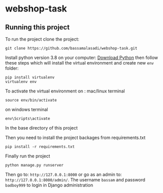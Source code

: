 # webshop-task

## Running this project
To run the project clone the project:
```
git clone https://github.com/bassamalasadi/webshop-task.git
```
Install python version 3.8 on your computer:
[Download Python](https://www.python.org/downloads/)
then follow these steps which will install the virtual environment and create new `env` folder: 
```
pip install virtualenv
virtualenv env
```

To activate the virtual environment on :
mac/linux terminal
```
source env/bin/activate
```
on windows terminal
```
env\Scripts\activate
```
In the base directory of this project

Then you need to install the project backages from requirements.txt
```
pip install -r requirements.txt
```
Finally run the project 
```
python manage.py runserver
```
Then go to:
```http://127.0.0.1:8000```
or go as an admin to:
```http://127.0.0.1:8000/admin/```.
The username `bassam` and password `badboy999` to login in Django administration
